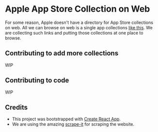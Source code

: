 # Apple App Store Collection on Web
For some reason, Apple doesn't have a directory for App Store collections on web. All we can browse on web is a single app collections [like this](https://itunes.apple.com/in/story/id1299409355). We are collecting such links and putting those collections at one place to browse.

## Contributing to add more collections
WIP

## Contributing to code
WIP

## Credits
- This project was bootstrapped with [Create React App](https://github.com/facebookincubator/create-react-app).
- We are using the amazing [scrape-it](https://github.com/IonicaBizau/scrape-it) for scraping the website.